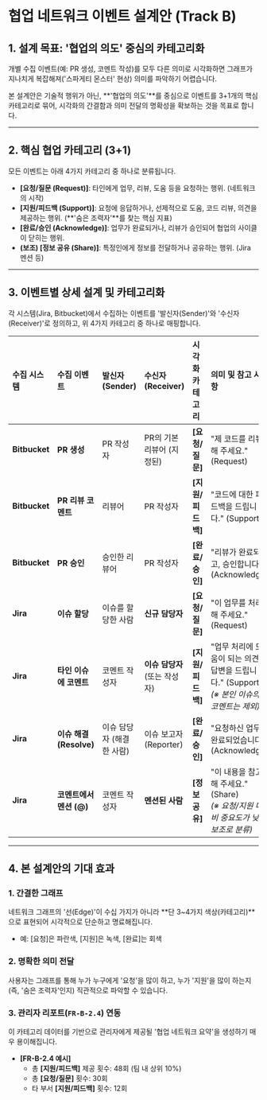 # 협업 네트워크 이벤트 설계안 (Track B)

## 1. 설계 목표: '협업의 의도' 중심의 카테고리화

개별 수집 이벤트(예: PR 생성, 코멘트 작성)를 모두 다른 의미로 시각화하면 그래프가 지나치게 복잡해져('스파게티 몬스터' 현상) 의미를 파악하기 어렵습니다.

본 설계안은 기술적 행위가 아닌, **'협업의 의도'**를 중심으로 이벤트를 3+1개의 핵심 카테고리로 묶어, 시각화의 간결함과 의미 전달의 명확성을 확보하는 것을 목표로 합니다.

---

## 2. 핵심 협업 카테고리 (3+1)

모든 이벤트는 아래 4가지 카테고리 중 하나로 분류됩니다.

* **[요청/질문 (Request)]**: 타인에게 업무, 리뷰, 도움 등을 요청하는 행위. (네트워크의 시작)
* **[지원/피드백 (Support)]**: 요청에 응답하거나, 선제적으로 도움, 코드 리뷰, 의견을 제공하는 행위. (**'숨은 조력자'**를 찾는 핵심 지표)
* **[완료/승인 (Acknowledge)]**: 업무가 완료되거나, 리뷰가 승인되어 협업의 사이클이 닫히는 행위.
* **(보조) [정보 공유 (Share)]**: 특정인에게 정보를 전달하거나 공유하는 행위. (Jira 멘션 등)

---

## 3. 이벤트별 상세 설계 및 카테고리화

각 시스템(Jira, Bitbucket)에서 수집하는 이벤트를 '발신자(Sender)'와 '수신자(Receiver)'로 정의하고, 위 4가지 카테고리 중 하나로 매핑합니다.

| 수집 시스템 | 수집 이벤트 | 발신자 (Sender) | 수신자 (Receiver) | 시각화 카테고리 | 의미 및 참고 사항 |
| :--- | :--- | :--- | :--- | :--- | :--- |
| **Bitbucket** | **PR 생성** | PR 작성자 | PR의 기본 리뷰어 (지정된) | **[요청/질문]** | "제 코드를 리뷰해 주세요." (Request) |
| **Bitbucket** | **PR 리뷰 코멘트** | 리뷰어 | PR 작성자 | **[지원/피드백]** | "코드에 대한 피드백을 드립니다." (Support) |
| **Bitbucket** | **PR 승인** | 승인한 리뷰어 | PR 작성자 | **[완료/승인]** | "리뷰가 완료되었고, 승인합니다." (Acknowledge) |
| **Jira** | **이슈 할당** | 이슈를 할당한 사람 | **신규 담당자** | **[요청/질문]** | "이 업무를 처리해 주세요." (Request) |
| **Jira** | **타인 이슈에 코멘트** | 코멘트 작성자 | **이슈 담당자** (또는 작성자) | **[지원/피드백]** | "업무 처리에 도움이 되는 의견/답변을 드립니다." (Support) <br/> *(※ 본인 이슈의 코멘트는 제외)* |
| **Jira** | **이슈 해결 (Resolve)** | 이슈 담당자 (해결한 사람) | 이슈 보고자 (Reporter) | **[완료/승인]** | "요청하신 업무가 완료되었습니다." (Acknowledge) |
| **Jira** | **코멘트에서 멘션 (@)** | 코멘트 작성자 | **멘션된 사람** | **[정보 공유]** | "이 내용을 참고해 주세요." (Share) <br/> *(※ 요청/지원 대비 중요도가 낮아 보조로 분류)* |

---

## 4. 본 설계안의 기대 효과

### 1. 간결한 그래프
네트워크 그래프의 '선(Edge)'이 수십 가지가 아니라 **단 3~4가지 색상(카테고리)**으로 표현되어 시각적으로 단순하고 명료해집니다.
* 예: [요청]은 파란색, [지원]은 녹색, [완료]는 회색

### 2. 명확한 의미 전달
사용자는 그래프를 통해 누가 누구에게 '요청'을 많이 하고, 누가 '지원'을 많이 하는지(즉, '숨은 조력자'인지) 직관적으로 파악할 수 있습니다.

### 3. 관리자 리포트(`FR-B-2.4`) 연동
이 카테고리 데이터를 기반으로 관리자에게 제공될 '협업 네트워크 요약'을 생성하기 매우 용이해집니다.
* **[FR-B-2.4 예시]**
    * 총 **[지원/피드백]** 제공 횟수: 48회 (팀 내 상위 10%)
    * 총 **[요청/질문]** 횟수: 30회
    * 타 부서 **[지원/피드백]** 횟수: 12회